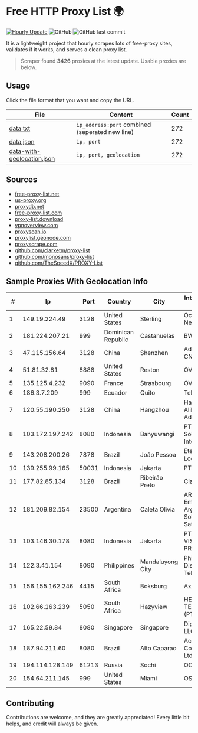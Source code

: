 
# Free HTTP Proxy List 🌍

[![Hourly Update](https://github.com/mertguvencli/http-proxy-list/actions/workflows/main.yml/badge.svg?branch=main)](https://github.com/mertguvencli/http-proxy-list/actions/workflows/main.yml)
![GitHub](https://img.shields.io/github/license/mertguvencli/http-proxy-list)
![GitHub last commit](https://img.shields.io/github/last-commit/mertguvencli/http-proxy-list)

It is a lightweight project that hourly scrapes lots of free-proxy sites, validates if it works, and serves a clean proxy list.


> Scraper found **3426** proxies at the latest update. Usable proxies are below.

## Usage

Click the file format that you want and copy the URL.


|File|Content|Count|
|----|-------|-----|
|[data.txt](https://raw.githubusercontent.com/mertguvencli/http-proxy-list/main/proxy-list/data.txt)|`ip_address:port` combined (seperated new line)|272|
|[data.json](https://raw.githubusercontent.com/mertguvencli/http-proxy-list/main/proxy-list/data.json)|`ip, port`|272|
|[data-with-geolocation.json](https://raw.githubusercontent.com/mertguvencli/http-proxy-list/main/proxy-list/data-with-geolocation.json)|`ip, port, geolocation`|272|

## Sources

* [free-proxy-list.net](https://free-proxy-list.net)
* [us-proxy.org](https://www.us-proxy.org)
* [proxydb.net](http://proxydb.net)
* [free-proxy-list.com](https://free-proxy-list.com/?page=&port=&type%5B%5D=http&type%5B%5D=https&up_time=0&search=Search)
* [proxy-list.download](https://www.proxy-list.download/HTTP)
* [vpnoverview.com](https://vpnoverview.com/privacy/anonymous-browsing/free-proxy-servers)
* [proxyscan.io](https://www.proxyscan.io)
* [proxylist.geonode.com](https://proxylist.geonode.com/api/proxy-list?limit=300&page=1&sort_by=lastChecked&sort_type=desc&protocols=http,https)
* [proxyscrape.com](https://api.proxyscrape.com/v2/?request=displayproxies&protocol=http&timeout=10000&country=all&ssl=all&anonymity=all)
* [github.com/clarketm/proxy-list](https://raw.githubusercontent.com/clarketm/proxy-list/master/proxy-list-raw.txt)
* [github.com/monosans/proxy-list](https://raw.githubusercontent.com/monosans/proxy-list/main/proxies/http.txt)
* [github.com/TheSpeedX/PROXY-List](https://raw.githubusercontent.com/TheSpeedX/PROXY-List/master/http.txt)


## Sample Proxies With Geolocation Info

|#|Ip|Port|Country|City|Internet Service Provider|
|-|--|----|-------|----|-------------------------|
|1|149.19.224.49|3128|United States|Sterling|Oculus Networks Inc|
|2|181.224.207.21|999|Dominican Republic|Castanuelas|BW TELECOM|
|3|47.115.156.64|3128|China|Shenzhen|Addresses CNNIC|
|4|51.81.32.81|8888|United States|Reston|OVH SAS|
|5|135.125.4.232|9090|France|Strasbourg|OVH SAS|
|6|186.3.7.209|999|Ecuador|Quito|Telconet S.A|
|7|120.55.190.250|3128|China|Hangzhou|Hangzhou Alibaba Advertising Co|
|8|103.172.197.242|8080|Indonesia|Banyuwangi|PT Cahaya Solusindo Internusa|
|9|143.208.200.26|7878|Brazil|João Pessoa|Eternal VÔdeo Locadora Ltda|
|10|139.255.99.165|50031|Indonesia|Jakarta|PT. LINKNET|
|11|177.82.85.134|3128|Brazil|Ribeirão Preto|Claro S.A.|
|12|181.209.82.154|23500|Argentina|Caleta Olivia|ARSAT - Empresa Argentina de Soluciones Satelitales S.A|
|13|103.146.30.178|8080|Indonesia|Jakarta|PT MITRA VISIONER PRATAMA|
|14|122.3.41.154|8090|Philippines|Mandaluyong City|Philippine Long Distance Telephone Co.|
|15|156.155.162.246|4415|South Africa|Boksburg|AxxessNetworks|
|16|102.66.163.239|5050|South Africa|Hazyview|HERO TELECOMS (PTY) LTD|
|17|165.22.59.84|8080|Singapore|Singapore|DigitalOcean, LLC|
|18|187.94.211.60|8080|Brazil|Alto Caparao|Acesse ComunicaÔÔo Ltda|
|19|194.114.128.149|61213|Russia|Sochi|OOO "Matritsa"|
|20|154.64.211.145|999|United States|Miami|OSNET Wireless|



## Contributing

Contributions are welcome, and they are greatly appreciated! Every
little bit helps, and credit will always be given.

